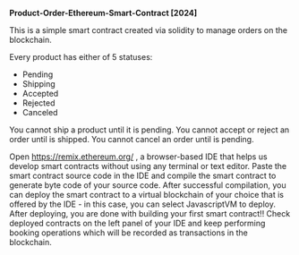 **Product-Order-Ethereum-Smart-Contract [2024]**

This is a simple smart contract created via solidity to manage orders on the blockchain.

Every product has either of 5 statuses:
- Pending
- Shipping
- Accepted
- Rejected
- Canceled

You cannot ship a product until it is pending. You cannot accept or reject an order until is shipped. You cannot cancel an order until is pending.

Open https://remix.ethereum.org/ , a browser-based IDE that helps us develop smart contracts without using any terminal or text editor.
Paste the smart contract source code in the IDE and compile the smart contract to generate byte code of your source code.
After successful compilation, you can deploy the smart contract to a virtual blockchain of your choice that is offered by the IDE - in this case, you can select JavascriptVM to deploy.
After deploying, you are done with building your first smart contract!!
Check deployed contracts on the left panel of your IDE and keep performing booking operations which will be recorded as transactions in the blockchain.
